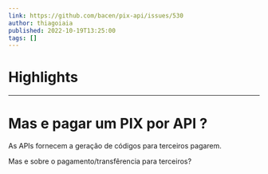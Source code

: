 ```yaml
---
link: https://github.com/bacen/pix-api/issues/530
author: thiagoiaia
published: 2022-10-19T13:25:00
tags: []
---
```

# Highlights


---
# Mas e pagar um PIX por API ?
As APIs fornecem a geração de códigos para terceiros pagarem.

Mas e sobre o pagamento/transfêrencia para terceiros?